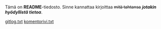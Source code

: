 Tämä on **README**-tiedosto. Sinne kannattaa kirjoittaa ~~mitä tahtansa~~ ***jotakin hyödyllistä tietoa***.

[gitlog.txt](https://github.com/sebastian-lehto/ot-harjoitustyo/blob/master/laskarit/viikko1/gitlog.txt)
[komentorivi.txt](https://github.com/sebastian-lehto/ot-harjoitustyo/blob/master/laskarit/viikko1/komentorivi.txt)
